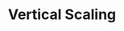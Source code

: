 ---
title: Vertical Scaling
menu:
  docs_{{ .version }}:
    identifier: guides-mariadb-scaling-vertical
    name: Vertical Scaling
    parent: guides-mariadb-scaling
    weight: 20
menu_name: docs_{{ .version }}
---